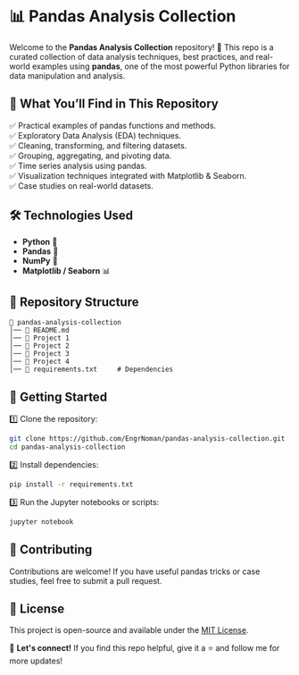 # 📊 Pandas Analysis Collection   

Welcome to the **Pandas Analysis Collection** repository! 🚀 This repo is a curated collection of data analysis techniques, best practices, and real-world examples using **pandas**, one of the most powerful Python libraries for data manipulation and analysis.  

## 📌 What You’ll Find in This Repository  
✅ Practical examples of pandas functions and methods.  
✅ Exploratory Data Analysis (EDA) techniques.  
✅ Cleaning, transforming, and filtering datasets.  
✅ Grouping, aggregating, and pivoting data.  
✅ Time series analysis using pandas.  
✅ Visualization techniques integrated with Matplotlib & Seaborn.  
✅ Case studies on real-world datasets.  

## 🛠 Technologies Used  
- **Python** 🐍  
- **Pandas** 🐼  
- **NumPy** 🔢  
- **Matplotlib / Seaborn** 📊  

## 📂 Repository Structure  
```
📁 pandas-analysis-collection
│── 📜 README.md
│── 📂 Project 1               
│── 📂 Project 2            
│── 📂 Project 3             
│── 📂 Project 4       
│── 📜 requirements.txt     # Dependencies
```

## 🚀 Getting Started  
1️⃣ Clone the repository:  
```bash
git clone https://github.com/EngrNoman/pandas-analysis-collection.git
cd pandas-analysis-collection
```  
2️⃣ Install dependencies:  
```bash
pip install -r requirements.txt
```  
3️⃣ Run the Jupyter notebooks or scripts:  
```bash
jupyter notebook
```  

## 🤝 Contributing  
Contributions are welcome! If you have useful pandas tricks or case studies, feel free to submit a pull request.  

## 📜 License  
This project is open-source and available under the [MIT License](LICENSE).  

📩 **Let's connect!** If you find this repo helpful, give it a ⭐ and follow me for more updates!  
